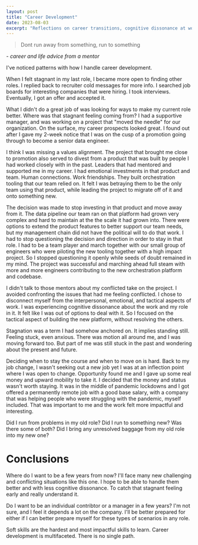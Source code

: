 ```yaml
---
layout: post
title: "Career Development"
date: 2023-08-03
excerpt: "Reflections on career transitions, cognitive dissonance at work, and learning to run toward opportunities rather than away from problems"
---
```


> Dont run away from something, run to something

*- career and life advice from a mentor*


I've noticed patterns with how I handle career development.  

When I felt stagnant in my last role, I became more open to finding other roles.  I replied back to recruiter cold messages for more info.  I searched job boards for interesting companies that were hiring.  I took interviews.  Eventually, I got an offer and accepted it.

What I didn't do a great job of was looking for ways to make my current role better.  Where was that stagnant feeling coming from?  I had a supportive manager, and was working on a project that "moved the needle" for our organization.  On the surface, my career prospects looked great.  I found out after I gave my 2-week notice that I was on the cusp of a promotion going through to become a senior data engineer.

I think I was missing a values alignment.  The project that brought me close to promotion also served to divest from a product that was built by people I had worked closely with in the past.   Leaders that had mentored and supported me in my career.  I had emotional investments in that product and team.  Human connections.  Work friendships.  They built orchestration tooling that our team relied on.  It felt I was betraying them to be the only team using that product, while leading the project to migrate off of it and onto something new.

The decision was made to stop investing in that product and move away from it.  The data pipeline our team ran on that platform had grown very complex and hard to maintain at the the scale it had grown into.  There were options to extend the product features to better support our team needs, but my management chain did not have the political will to do that work.  I had to stop questioning the decision and direction in order to stay in that role.  I had to be a team player and march together with our small group of engineers who were piloting the new tooling together with a high impact project.  So I stopped questioning it openly while seeds of doubt remained in my mind.  The project was successful and marching ahead full steam with more and more engineers contributing to the new orchestration platform and codebase.

I didn't talk to those mentors about my conflicted take on the project.  I avoided confronting the issues that had me feeling conflicted.  I chose to disconnect myself from the interpersonal, emotional, and tactical aspects of work. 
I was experiencing cognitive dissonance about the work and my role in it.  It felt like I was out of options to deal with it.  So I focused on the tactical aspect of building the new platform, without resolving the others.

Stagnation was a term I had somehow anchored on.  It implies standing still.  Feeling stuck, even anxious.  There was motion all around me, and I was moving forward too.  But part of me was still stuck in the past and wondering about the present and future.

Deciding when to stay the course and when to move on is hard.  Back to my job change, I wasn't seeking out a new job yet I was at an inflection point where I was open to change.  Opportunity found me and I gave up some real money and upward mobility to take it.  I decided that the money and status wasn't worth staying.  It was in the middle of pandemic lockdowns and I got offered a permanently remote job with a good base salary, with a company that was helping people who were struggling with the pandemic, myself included.  That was important to me and the work felt more impactful and interesting.

Did I run from problems in my old role?
Did I run to something new?
Was there some of both?
Did I bring any unresolved baggage from my old role into my new one?

# Conclusions

Where do I want to be a few years from now?  I'll face many new challenging and conflicting situations like this one.  I hope to be able to handle them better and with less cognitive dissonance.    To catch that stagnant feeling early and really understand it.

Do I want to be an individual contribtor or a manager in a few years?  I'm not sure, and I feel it depends a lot on the company.  I'll be better prepared for either if I can better prepare myself for these types of scenarios in any role.

Soft skills are the hardest and most impactful skills to learn.  Career development is multifaceted.  There is no single path.
